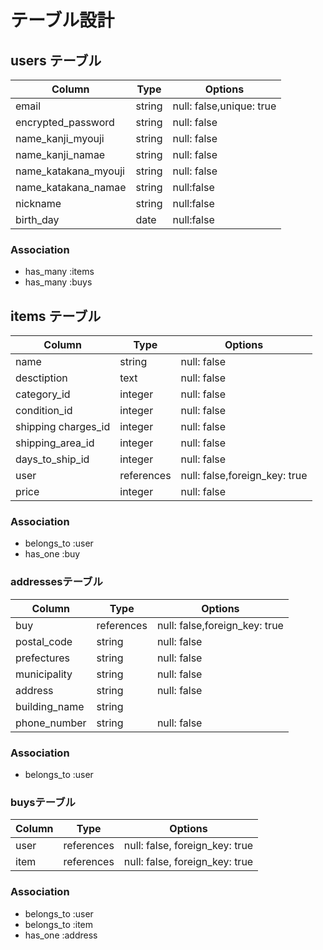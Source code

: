# テーブル設計

## users テーブル

| Column   | Type   | Options     |
| -------- | ------ | ----------- |
| email    | string | null: false,unique: true |
| encrypted_password | string | null: false |
| name_kanji_myouji|string  | null: false |
| name_kanji_namae|string  | null: false |
| name_katakana_myouji|string  | null: false |
| name_katakana_namae|string| null:false |
| nickname  | string | null:false |
| birth_day | date   | null:false |  
### Association

- has_many :items
- has_many :buys

## items テーブル

| Column | Type   | Options     |
| ------ | ------ | ----------- |
| name| string | null: false |
| desctiption  | text | null: false |
| category_id   | integer | null: false |
| condition_id   | integer | null: false |
| shipping charges_id | integer | null: false |
| shipping_area_id   | integer | null: false |
| days_to_ship_id   | integer | null: false |
| user   | references | null: false,foreign_key: true |
| price   | integer | null: false |



### Association

- belongs_to :user
- has_one :buy

### addressesテーブル

| Column | Type   | Options     |
| ------ | ------ | ----------- |
| buy  | references | null: false,foreign_key: true |
| postal_code   | string | null: false |
| prefectures   | string | null: false |
| municipality   | string | null: false |
| address   | string | null: false |
| building_name   | string |  |
| phone_number   | string | null: false |


### Association

- belongs_to :user


### buysテーブル

| Column | Type   | Options     |
| ------ | ------ | ----------- |
| user| references | null: false, foreign_key: true |
| item  | references | null: false, foreign_key: true |

### Association

- belongs_to :user
- belongs_to :item
- has_one :address
